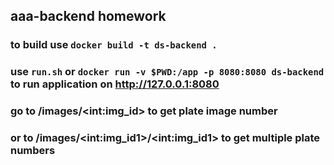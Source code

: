 ## aaa-backend homework
### to build use `docker build -t ds-backend .`
### use `run.sh` or `docker run -v $PWD:/app -p 8080:8080 ds-backend` to run application on http://127.0.0.1:8080
### go to /images/&lt;int:img_id&gt; to get plate image number
### or to /images/&lt;int:img_id1&gt;/&lt;int:img_id1&gt; to get multiple plate numbers